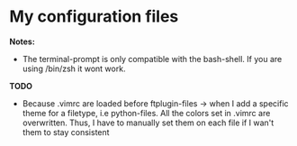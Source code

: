# My configuration files


**Notes:**
- The terminal-prompt is only compatible with the bash-shell. If you are using /bin/zsh it wont work.


**TODO**
- Because .vimrc are loaded before ftplugin-files -> when I add a specific theme for a filetype, i.e python-files. All the colors set in .vimrc are overwritten. Thus, I have to manually set them on each file if I wan't them to  stay consistent
